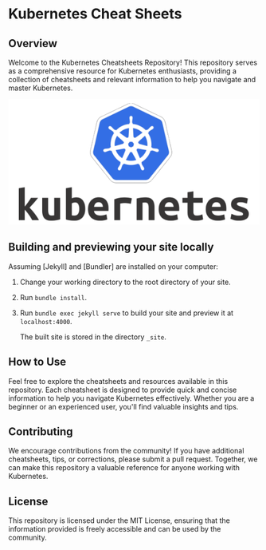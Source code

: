 # Kubernetes Cheat Sheets

## Overview
Welcome to the Kubernetes Cheatsheets Repository! This repository serves as a comprehensive resource for Kubernetes enthusiasts, providing a collection of cheatsheets and relevant information to help you navigate and master Kubernetes.

![Kubernetes Logo](assets/images/kubernetes_logo.png)

## Building and previewing your site locally

Assuming [Jekyll] and [Bundler] are installed on your computer:

1.  Change your working directory to the root directory of your site.

2.  Run `bundle install`.

3.  Run `bundle exec jekyll serve` to build your site and preview it at `localhost:4000`.

    The built site is stored in the directory `_site`.

## How to Use

Feel free to explore the cheatsheets and resources available in this repository. Each cheatsheet is designed to provide quick and concise information to help you navigate Kubernetes effectively. Whether you are a beginner or an experienced user, you'll find valuable insights and tips.

## Contributing

We encourage contributions from the community! If you have additional cheatsheets, tips, or corrections, please submit a pull request. Together, we can make this repository a valuable reference for anyone working with Kubernetes.

## License

This repository is licensed under the MIT License, ensuring that the information provided is freely accessible and can be used by the community.